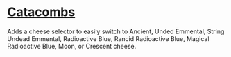 # [Catacombs](https://www.mousehuntgame.com/preferences.php?tab=mousehunt-improved-settings#mousehunt-improved-settings-location-hud)

Adds a cheese selector to easily switch to Ancient, Unded Emmental, String Undead Emmental, Radioactive Blue, Rancid Radioactive Blue, Magical Radioactive Blue, Moon, or Crescent cheese.
